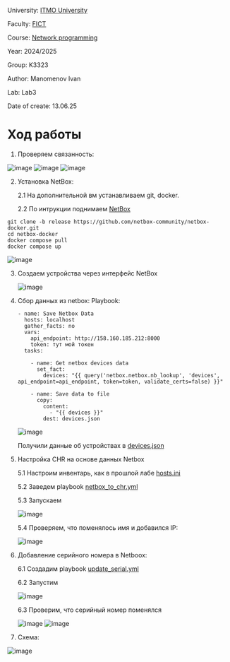 University: [ITMO University](https://itmo.ru/ru/)

Faculty: [FICT](https://fict.itmo.ru)

Course: [Network programming](https://itmo-ict-faculty.github.io/network-programming)

Year: 2024/2025

Group: K3323

Author: Manomenov Ivan

Lab: Lab3

Date of create: 13.06.25

# Ход работы
1. Проверяем связанность:
   
![image](https://github.com/user-attachments/assets/c37ed251-1611-4bfc-918c-1bc443f53fc0)
![image](https://github.com/user-attachments/assets/8500e857-9558-4447-b5b0-981643d95a11)
![image](https://github.com/user-attachments/assets/8a103294-4dca-442d-b014-47c74b721404)

2. Установка NetBox:
   
   2.1 На дополнительной вм устанавливаем git, docker.
   
   2.2 По интрукции поднимаем [NetBox](https://github.com/netbox-community/netbox-docker)
   
  ```
  git clone -b release https://github.com/netbox-community/netbox-docker.git
  cd netbox-docker
  docker compose pull
  docker compose up
  ```

   ![image](https://github.com/user-attachments/assets/5ce44f43-cf58-47fa-a84c-f1f1c8c1a348)

3. Создаем устройства через интерфейс NetBox

   ![image](https://github.com/user-attachments/assets/36ca3bcf-b081-4b61-8ce2-9f0b34b55e82)

4. Сбор данных из netbox:
   Playbook:
   
   ```
   - name: Save Netbox Data
     hosts: localhost
     gather_facts: no
     vars:
       api_endpoint: http://158.160.185.212:8000
       token: тут мой токен
     tasks:
   
       - name: Get netbox devices data
         set_fact:
           devices: "{{ query('netbox.netbox.nb_lookup', 'devices', api_endpoint=api_endpoint, token=token, validate_certs=false) }}"
   
       - name: Save data to file
         copy:
           content:
             - "{{ devices }}"
           dest: devices.json
   ```

   ![image](https://github.com/user-attachments/assets/1e4acf89-0c40-4c2f-b470-a463cbaf0455)

   Получили данные об устройствах в [devices.json](https://github.com/IvanManomenov/network_programming_k3323_Manomenov_Ivan/blob/main/lab3/devices.json)

5. Настройка CHR на основе данных Netbox
   
   5.1 Настроим инвентарь, как в прошлой лабе [hosts.ini](https://github.com/IvanManomenov/network_programming_k3323_Manomenov_Ivan/blob/main/lab2/hosts.ini)
   
   5.2 Заведем playbook [netbox_to_chr.yml](https://github.com/IvanManomenov/network_programming_k3323_Manomenov_Ivan/blob/main/lab3/netbox_to_chr.yml)
   
   5.3 Запускаем

   ![image](https://github.com/user-attachments/assets/cd80e44f-ecb6-4072-8158-b564f531e46e)

   5.4 Проверяем, что поменялось имя и добавился IP:

   ![image](https://github.com/user-attachments/assets/837f31aa-06ed-44a9-9b49-0c37676dec4c)

7. Добавление серийного номера в Netboox:
   
   6.1 Создадим playbook [update_serial.yml](https://github.com/IvanManomenov/network_programming_k3323_Manomenov_Ivan/blob/main/lab3/update_serial.yml)
   
   6.2 Запустим

   ![image](https://github.com/user-attachments/assets/066b9511-1cd8-42bc-92ee-0e02e4692f48)

   6.3 Проверим, что серийный номер поменялся

   ![image](https://github.com/user-attachments/assets/94702208-a510-4dcb-9392-612e880fd5b8)
   ![image](https://github.com/user-attachments/assets/b9d5c986-9bc8-4c21-ac30-c23fcf1880ce)

8. Схема:
   
![image](https://github.com/user-attachments/assets/c8431eac-96a8-4825-8a22-c43e5bb6b852)



   

   
   

